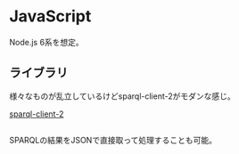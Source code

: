 # JavaScript

Node.js 6系を想定。

## ライブラリ

様々なものが乱立しているけどsparql-client-2がモダンな感じ。

[sparql-client-2](https://www.npmjs.com/package/sparql-client-2)

```npm install sparql-client-2
```

SPARQLの結果をJSONで直接取って処理することも可能。
